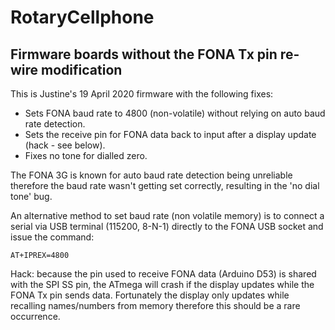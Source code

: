 # RotaryCellphone
## Firmware boards without the FONA Tx pin re-wire modification

This is Justine's 19 April 2020 firmware with the following fixes:

* Sets FONA baud rate to 4800 (non-volatile) without relying on auto baud rate detection.
* Sets the receive pin for FONA data back to input after a display update (hack - see below).
* Fixes no tone for dialled zero.

The FONA 3G is known for auto baud rate detection being unreliable therefore the baud rate wasn't getting set correctly, resulting in the 'no dial tone' bug.

An alternative method to set baud rate (non volatile memory) is to connect a serial via USB terminal (115200, 8-N-1) directly to the FONA USB socket and issue the command:

    AT+IPREX=4800

Hack: because the pin used to receive FONA data (Arduino D53) is shared with the SPI SS pin, the ATmega will crash if the display updates while the FONA Tx pin sends data. Fortunately the display only updates while recalling names/numbers from memory therefore this should be a rare occurrence.
